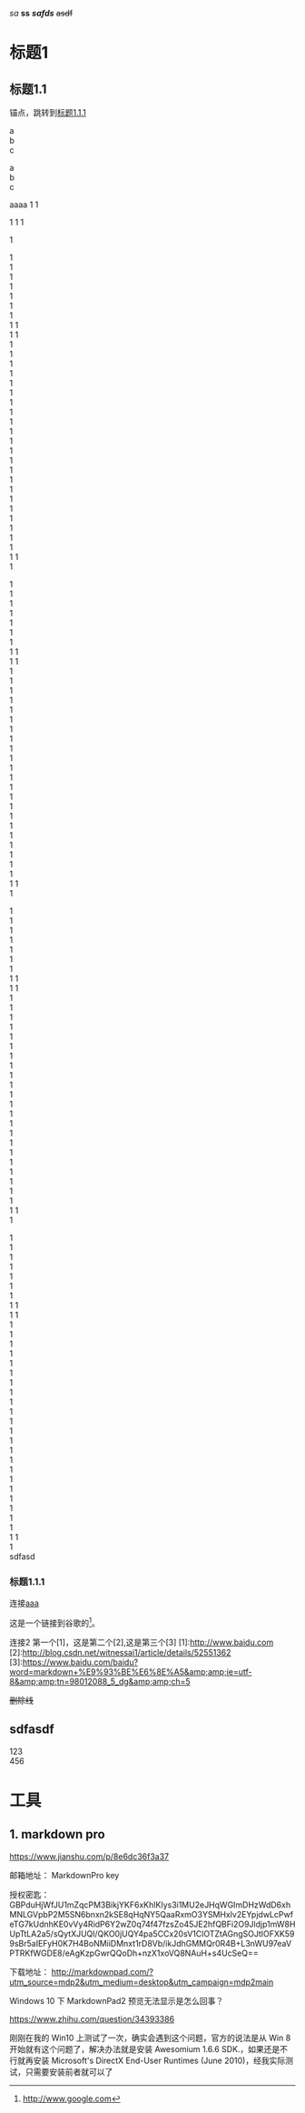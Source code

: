 *sa*
**ss**
***safds***
~~asdf~~

# 标题1

## 标题1.1
锚点，跳转到[标题1.1.1]({#sdfasdf})

a</br>
b<br>c<br>

a  
b  
c

aaaa
1
1

1
1
1

1

1  
1  
1  
1  
1  
1  
1  
1  1  
1  1  
1  
1  
1  
1  
1  
1  
1  
1  
1  
1  
1  
1  
1  
1  
1  
1  
1  
1  
1  
1  
1  
1  
1  1  
1  

1  
1  
1  
1  
1  
1  
1  
1  1  
1  1  
1  
1  
1  
1  
1  
1  
1  
1  
1  
1  
1  
1  
1  
1  
1  
1  
1  
1  
1  
1  
1  
1  
1  1  
1  

1  
1  
1  
1  
1  
1  
1  
1  1  
1  1  
1  
1  
1  
1  
1  
1  
1  
1  
1  
1  
1  
1  
1  
1  
1  
1  
1  
1  
1  
1  
1  
1  
1  1  
1  

1  
1  
1  
1  
1  
1  
1  
1  1  
1  1  
1  
1  
1  
1  
1  
1  
1  
1  
1  
1  
1  
1  
1  
1  
1  
1  
1  
1  
1  
1  
1  
1  
1  1  
1  
sdfasd


### 标题1.1.1

连接[aaa](http://www.baidu.com)


这是一个链接到谷歌的[^脚注]。

[^脚注]: http://www.google.com


连接2
第一个[1]，这是第二个[2],这是第三个[3]
[1]:http://www.baidu.com
[2]:http://blog.csdn.net/witnessai1/article/details/52551362
[3]:https://www.baidu.com/baidu?word=markdown+%E9%93%BE%E6%8E%A5&amp;amp;ie=utf-8&amp;amp;tn=98012088_5_dg&amp;amp;ch=5

~~删除线~~

## sdfasdf
123  
456  



# 工具
## 1. markdown pro
https://www.jianshu.com/p/8e6dc36f3a37

邮箱地址：
MarkdownPro key

授权密匙：
GBPduHjWfJU1mZqcPM3BikjYKF6xKhlKIys3i1MU2eJHqWGImDHzWdD6xhMNLGVpbP2M5SN6bnxn2kSE8qHqNY5QaaRxmO3YSMHxlv2EYpjdwLcPwfeTG7kUdnhKE0vVy4RidP6Y2wZ0q74f47fzsZo45JE2hfQBFi2O9Jldjp1mW8HUpTtLA2a5/sQytXJUQl/QKO0jUQY4pa5CCx20sV1ClOTZtAGngSOJtIOFXK599sBr5aIEFyH0K7H4BoNMiiDMnxt1rD8Vb/ikJdhGMMQr0R4B+L3nWU97eaVPTRKfWGDE8/eAgKzpGwrQQoDh+nzX1xoVQ8NAuH+s4UcSeQ==

下载地址：
http://markdownpad.com/?utm_source=mdp2&utm_medium=desktop&utm_campaign=mdp2main

Windows 10 下 MarkdownPad2 预览无法显示是怎么回事？

https://www.zhihu.com/question/34393386

刚刚在我的 Win10 上测试了一次，确实会遇到这个问题，官方的说法是从 Win 8 开始就有这个问题了，解决办法就是安装 Awesomium 1.6.6 SDK.，如果还是不行就再安装 Microsoft's DirectX End-User Runtimes (June 2010)，经我实际测试，只需要安装前者就可以了
















